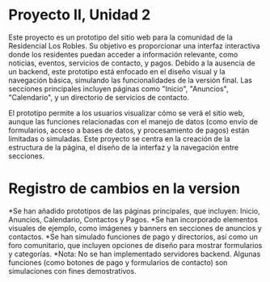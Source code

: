 # Proyecto II, Unidad 2
Este proyecto es un prototipo del sitio web para la comunidad de la Residencial Los Robles. Su objetivo es proporcionar una interfaz interactiva donde los residentes puedan acceder a información relevante, como noticias, eventos, servicios de contacto, y pagos. Debido a la ausencia de un backend, este prototipo está enfocado en el diseño visual y la navegación básica, simulando las funcionalidades de la versión final. Las secciones principales incluyen páginas como "Inicio", "Anuncios", "Calendario", y un directorio de servicios de contacto.

El prototipo permite a los usuarios visualizar cómo se verá el sitio web, aunque las funciones relacionadas con el manejo de datos (como envío de formularios, acceso a bases de datos, y procesamiento de pagos) están limitadas o simuladas. Este proyecto se centra en la creación de la estructura de la página, el diseño de la interfaz y la navegación entre secciones.

# Registro de cambios en la version
*Se han añadido prototipos de las páginas principales, que incluyen: Inicio, Anuncios, Calendario, Contactos y Pagos.
*Se han incorporado elementos visuales de ejemplo, como imágenes y banners en secciones de anuncios y contactos.
*Se han simulado funciones de pago y directorios, así como un foro comunitario, que incluyen opciones de diseño para mostrar formularios y categorías.
*Nota: No se han implementado servidores backend. Algunas funciones (como botones de pago y formularios de contacto) son simulaciones con fines demostrativos.
